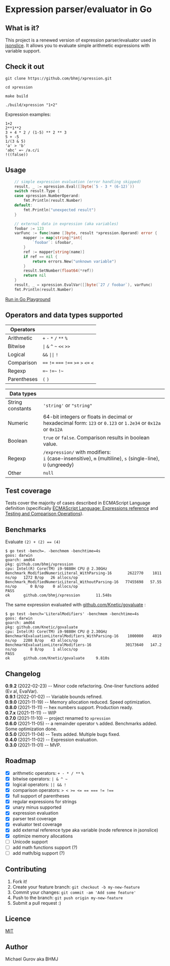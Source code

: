 # Expression parser/evaluator in Go

## What is it?

This project is a renewed version of expression parser/evaluator used in [jsonslice](https://github.com/bhmj/jsonslice). It allows you to evaluate simple arithmetic expressions with variable support.

## Check it out

```
git clone https://github.com/bhmj/xpression.git

cd xpression

make build

./build/xpression "1+2"
````

Expression examples:

`1+2`  
`2**1**2`  
`3 + 4 * 2 / (1-5) ** 2 ** 3`  
`5 + -5`  
`1/(3 & 5)`  
`'a' > 'b'`  
`'abc' =~ /a.c/i`  
`!((false))`

## Usage

```Go
    // simple expression evaluation (error handling skipped)
    result, _ := xpression.Eval([]byte(`5 - 3 * (6-12)`))
    switch result.Type {
    case xpression.NumberOperand:
        fmt.Println(result.Number)
    default:
        fmt.Println("unexpected result")
    }

    // external data in expression (aka variables)
    foobar := 123
    varFunc := func(name []byte, result *xpression.Operand) error {
        mapper := map[string]*int{
            `foobar`: &foobar,
        }
        ref := mapper[string(name)]
        if ref == nil {
            return errors.New("unknown variable")
        }
        result.SetNumber(float64(*ref))
        return nil
    }
    result, _ = xpression.EvalVar([]byte(`27 / foobar`), varFunc)
    fmt.Println(result.Number)
```
[Run in Go Playground](https://play.golang.com/p/hCRHrEOYQ5p)

## Operators and data types supported

Operators | &nbsp;
--- | ---
Arithmetic | `+` `-` `*` `/` `**` `%`
Bitwise | `\|` `&` `^` `~` `<<` `>>`
Logical | `&&` `\|\|` `!`
Comparison | `==` `!=` `===` `!==` `>=` `>` `<=` `<`
Regexp | `=~` `!=~` `!~`
Parentheses | `(` `)`

<b>Data types</b> | &nbsp;
--- | ---
String constants | `'string'` or `"string"`
Numeric | 64-bit integers or floats in decimal or hexadecimal form: `123` or `0.123` or `1.2e34` or `0x12a` or `0x12A`
Boolean | `true` or `false`. Comparison results in boolean value.
Regexp | `/expression/` with modifiers:<br>`i` (case-insensitive), `m` (multiline), `s` (single-line), `U` (ungreedy)
Other | `null`

## Test coverage

Tests cover the majority of cases described in ECMAScript Language definition (specifically [ECMAScript Language: Expressions reference](https://tc39.es/ecma262/multipage/ecmascript-language-expressions.html) and [Testing and Comparison Operations](https://tc39.es/ecma262/multipage/abstract-operations.html#sec-testing-and-comparison-operations)). 

## Benchmarks

Evaluate `(2) + (2) == (4)`

```golang
$ go test -bench=. -benchmem -benchtime=4s
goos: darwin
goarch: amd64
pkg: github.com/bhmj/xpression
cpu: Intel(R) Core(TM) i9-9880H CPU @ 2.30GHz
Benchmark_ModifiedNumericLiteral_WithParsing-16       2622770    1811 ns/op   1272 B/op   26 allocs/op
Benchmark_ModifiedNumericLiteral_WithoutParsing-16   77455698   57.55 ns/op      0 B/op    0 allocs/op
PASS
ok      github.com/bhmj/xpression       11.548s
```

The same expression evaluated with [github.com/Knetic/govaluate](https://github.com/Knetic/govaluate) :

```golang
$ go test -bench='LiteralModifiers' -benchmem -benchtime=4s
goos: darwin
goarch: amd64
pkg: github.com/Knetic/govaluate
cpu: Intel(R) Core(TM) i9-9880H CPU @ 2.30GHz
BenchmarkEvaluationLiteralModifiers_WithParsing-16    1000000    4019 ns/op   2208 B/op   43 allocs/op
BenchmarkEvaluationLiteralModifiers-16               30173640   147.2 ns/op      8 B/op    1 allocs/op
PASS
ok      github.com/Knetic/govaluate     9.810s
```


## Changelog

**0.9.2** (2022-02-23) -- Minor code refactoring. One-liner functions added (Ev al, EvalVar).  
**0.9.1** (2022-01-02) -- Variable bounds refined.  
**0.9.0** (2021-11-19) -- Memory allocation reduced. Speed optimization.  
**0.8.0** (2021-11-11) -- hex numbers support. Production ready.  
**0.7.x** (2021-11-11) -- WIP  
**0.7.0** (2021-11-10) -- project renamed to `xpression`  
**0.6.0** (2021-11-05) -- a remainder operator `%` added. Benchmarks added. Some optimization done.  
**0.5.0** (2021-11-04) -- Tests added. Multiple bugs fixed.  
**0.4.0** (2021-11-02) -- Expression evaluation.  
**0.3.0** (2021-11-01) -- MVP.

## Roadmap

- [x] arithmetic operators: `+ - * / **` `%`
- [x] bitwise operators: `| & ^ ~`
- [x] logical operators: `|| && !`
- [x] comparison operators: `> < >= <= == === != !==`
- [x] full support of parentheses
- [x] regular expressions for strings
- [x] unary minus supported
- [x] expression evaluation
- [x] parser test coverage
- [x] evaluator test coverage
- [x] add external reference type aka variable (node reference in jsonslice)
- [x] optimize memory allocations
- [ ] Unicode support
- [ ] add math functions support (?)
- [ ] add math/big support (?)

## Contributing

1. Fork it!
2. Create your feature branch: `git checkout -b my-new-feature`
3. Commit your changes: `git commit -am 'Add some feature'`
4. Push to the branch: `git push origin my-new-feature`
5. Submit a pull request :)

## Licence

[MIT](http://opensource.org/licenses/MIT)

## Author

Michael Gurov aka BHMJ

